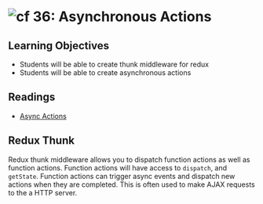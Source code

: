 ![cf](http://i.imgur.com/7v5ASc8.png) 36: Asynchronous Actions
===

## Learning Objectives
* Students will be able to create thunk middleware for redux
* Students will be able to create asynchronous actions

## Readings
* [Async Actions](http://redux.js.org/docs/advanced/AsyncActions.html)

## Redux Thunk
Redux thunk middleware allows you to dispatch function actions as well as function actions. Function actions will have access to `dispatch`, and `getState`. Function actions can trigger async events and dispatch new actions when they are completed. This is often used to make AJAX requests to the a HTTP server.
